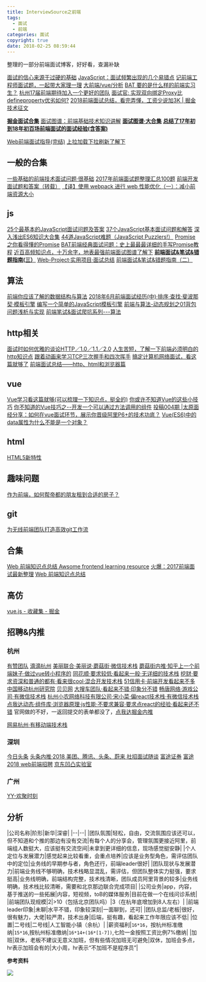 ```yaml
---
title: InterviewSource之前端
tags:
  - 面试
  - 前端
categories: 面试
copyright: true
date: 2018-02-25 08:59:44
---
```

整理的一部分前端面试博客，好好看，查漏补缺
<!--more-->
[面试的信心来源于过硬的基础](https://segmentfault.com/a/1190000013331105)
[JavaScript：面试频繁出现的几个易错点](http://www.jqhtml.com/14909.html)
[记前端工程师面试题，一起带大家理一理](https://juejin.im/post/5abf68886fb9a028b54802e0)
[大前端/vue/分析](http://www.bslxx.com/m/list.php?tid=2)
[BAT 要的是什么样的前端实习生？](https://www.villainhr.com/page/2018/03/26/BAT%20%E8%A6%81%E7%9A%84%E6%98%AF%E4%BB%80%E4%B9%88%E6%A0%B7%E7%9A%84%E5%89%8D%E7%AB%AF%E5%AE%9E%E4%B9%A0%E7%94%9F%EF%BC%9F)
[杭州17届前端期待加入一个更好的团队](https://juejin.im/post/5a718cd36fb9a01caa20d8a8)
[面试官: 实现双向绑定Proxy比defineproperty优劣如何?](https://juejin.im/post/5acd0c8a6fb9a028da7cdfaf)
[2018前端面试总结，看完弄懂，工资少说加3K | 掘金技术征文](https://juejin.im/post/5b94d8965188255c5a0cdc02)

**[掘金面试合集](https://juejin.im/collection/5a9e4cd56fb9a00a0f45a9db)**
[面试图谱：前端基础技术知识讲解](https://juejin.im/post/5b5567b25188256256696ee0#heading-5)
**[面试图谱·大合集](https://yuchengkai.cn/docs/zh/frontend/)**
**[总结了17年初到18年初百场前端面试的面试经验(含答案)](https://juejin.im/post/5b44a485e51d4519945fb6b7)**

[Web前端面试指导(完结)](https://blog.csdn.net/lxcao/article/details/53011255)
[上拉加载下拉刷新了解下](https://juejin.im/post/5b9091e7e51d450e70423161)

## 一般的合集
[一些基础的前端技术面试问题·很基础](https://juejin.im/entry/57b68b8b0a2b58005c8270eb)
[2017年前端面试题整理汇总100题](https://www.jianshu.com/p/1288380ec7cc)
[前端开发面试题和答案（转载）](https://juejin.im/post/5a964b636fb9a0636264056f)
[【译】使用 webpack 进行 web 性能优化（一）：减小前端资源大小](https://juejin.im/post/5b976f4b5188255c865e0240)

## js
[25个最基本的JavaScript面试问题及答案](https://juejin.im/entry/59fc0494518825076a0c507f)
[37个JavaScript基本面试问题和解答](https://juejin.im/entry/5b02806b518825673b625291)
[深入浅出ES6知识大合集](https://juejin.im/post/5a321ff76fb9a0450d1118ae)
[44道JavaScript难题（JavaScript Puzzlers!）](https://juejin.im/post/5b1f899fe51d4506c60e46ee)
[Promise之你看得懂的Promise](https://juejin.im/post/5b32f552f265da59991155f0)
[BAT前端经典面试问题：史上最最最详细的手写Promise教程](https://juejin.im/post/5b2f02cd5188252b937548ab)
[近百高频知识点，十万余字，地表最强前端面试图谱了解下](https://juejin.im/post/5b4a9136f265da0f990d49cb)
**[前端面试&笔试&错题指南(三）](https://juejin.im/post/5b5749cbe51d453467550494)**
[Web-Project·实用项目·面试总结](https://github.com/forrany/Web-Project)
[前端面试&笔试&错题指南（二）](https://juejin.im/post/5b5749cbe51d453467550494)

## 算法
[前端你应该了解的数据结构与算法](https://juejin.im/post/5b331bc7f265da598451fd88)
[2018年6月前端面试经历(中)·排序·查找·斐波那契·模板引擎](https://juejin.im/post/5b3b70ea6fb9a04fe91a5039)
[编写一个简单的JavaScript模板引擎](https://juejin.im/post/5b3b93115188251afa62ad46)
[前端与算法-动态规划之01背包问题浅析与实现](https://juejin.im/post/5b5dbcf8f265da0fa86750d1)
[前端笔试&面试爬坑系列---算法](https://juejin.im/post/5b72f0caf265da282809f3b5)

## http相关
[面试时如何优雅的谈论HTTP／1.0／1.1／2.0](https://juejin.im/entry/5a40777df265da4322416cf0)
[人生苦短，了解一下前端必须明白的http知识点](https://juejin.im/post/5b34e6ba51882574d20bbdd4)
[跟着动画来学习TCP三次握手和四次挥手](https://juejin.im/post/5b29d2c4e51d4558b80b1d8c)
[搞定计算机网络面试，看这篇就够了](https://juejin.im/post/5b5f20686fb9a04f844adbdd)
[前端面试总结——http、html和浏览器篇](https://github.com/forthealllight/blog/issues/19)

## vue
[Vue学习看这篇就够(可以梳理一下知识点，挺全的)](https://juejin.im/entry/5a54b747518825734216c3df)
[你或许不知道Vue的这些小技巧](https://www.imooc.com/article/32884)
[你不知道的Vue技巧之--开发一个可以通过方法调用的组件](https://www.imooc.com/article/24041)
[投稿004期 |太原面经分享：如何在vue面试环节，展示你晋级阿里P6+的技术功底？](http://www.imooc.com/article/details/id/34154)
[Vue(ES6)中的data属性为什么不能是一个对象？](https://juejin.im/post/5b4c0a715188251acc22fdd7)

## html
[HTML5新特性](https://juejin.im/entry/5ab1b78af265da2378402505)

## 趣味问题
[作为前端，如何帮帝都的朋友租到合适的房子？](https://juejin.im/post/5afabdd4f265da0b9a6a1d8b)

## git
[为无线前端团队打造高效git工作流](https://juejin.im/post/5b2b76e251882574934c388d)

## 合集
[Web 前端知识点总结 Awsome frontend learning resource](https://juejin.im/entry/5809991d8ac247005b4295aa)
[火爆：2017前端面试最新整理](https://juejin.im/entry/59ee1471f265da43052dca3c)
[Web 前端知识点总结](https://juejin.im/entry/580f18248ac247005b6336b0)

## 高仿
[vue.js - 收藏集 - 掘金](http://www.voidcn.com/article/p-vcjpvjaa-e.html)

## 招聘&内推
### 杭州
[有赞团队](https://job.youzan.com/)
[滴滴杭州](http://job.didichuxing.com/social/p/6472)
[美丽联合·美丽说·蘑菇街·微信技术栈](http://job.mogujie.com/#/social?_k=zjfhxq)
[蘑菇街内推·知乎上一个前端妹子·做过vue转小程序的](https://www.zhihu.com/people/lion-dande/activities)
[同花顺·要求较低·看起来一般·无详细的技术栈](http://job.10jqka.com.cn/social.html)
[挖财·要求资深和普通的都有·看来很cool·混合开发技术栈](http://job.wacai.com/#/job/7ec44126-b0c0-4a92-bd28-a48936dc0b1e?_k=7g3bf0)
[51信用卡·前端开发看起来不多](http://job.u51.com/Search/detail.html?id=560120613&Salary=8)
[中国移动杭州研究院](http://www.hotjob.cn/wt/zyhy/web/index/webPositionN300!getOnePosition?postId=101305&recruitType=2&brandCode=1&importPost=1&columnId=2)
[贝贝网](https://www.zhipin.com/job_detail/c1380971b0ce50c103x_3Nq9GA~~.html?ka=comp_joblist_12_blank&lid=a3128ade-32fd-4b45-85cc-54b7fa799a05.brand_jod_list)
[大搜车团队·看起来不错·印象分不错](https://www.liepin.com/company/8141158/)
[畅唐网络·游戏公司·有微信技术栈](http://www.ct108.com/join/job)
[杭州小农网络科技有限公司·宋小菜·偏react技术栈·有微信技术栈](https://www.songxiaocai.com/join.html)
[点我达动态·组件库·浏览器原理·js性能·不要求兼容·要求点react的经验·看起来还不错](http://job.dianwoda.com/#/social)
官网做的不好，一返回提交的表单都没了，[点我达掘金内推](https://juejin.im/user/5af2e0756fb9a07a9d70552c)

[网易杭州·有移动端技术栈](https://hr.163.com/position/list.do?postType=0103&workPlaceStr=229&currentPage=1)


### 深圳
[今日头条](https://job.toutiao.com)
[头条内推·2018 美团、腾讯、头条、蔚来 社招面试随谈](https://juejin.im/post/5ae13cfe5188256715475806)
[富途证券](https://help.futu5.com/about/detail?job=frontend)
[富途2018 web前端招聘](https://futu.im/posts/2018-01-18-invite/)
[京东凹凸实验室](https://aotu.io/join/)

### 广州
[YY-欢聚时刻](http://hr.yy.com/#/job/53df420c-323a-4542-a98d-30d2cfd0b502?_k=tnzs3u)

## 分析
|公司名称|阶形|新华|深睿|
|--|--|
|团队氛围|轻松，自由，交流氛围应该还可以，但不知道和个推的那边有没有交流|有每个人的分享会，管理氛围更接近阿里，前端组人数挺大，应该挺有交流空间|未拿到更详细的信息，现场感觉挺安静|
|个人定位与发展潜力|感觉起来比较看重，会重点培养|应该是业务型角色，需评估团队中的定位|业务线的早期参与者，角色还行，前端leader很好|
|团队现状与发展潜力|前端业务线不够明确，技术栈略显混乱，需评估，但团队整体实力挺强，要求挺高|业务线明确，前端结构完整，技术栈清晰，团队成员阿里背景的较多|业务线明确，技术栈比较清晰，需要和北京那边联合完成项目|
|公司业务|app，内容，基于推送的一些拓展|内容，短视频，toB的媒体服务|目前在做一个在线问诊系统|
|前端团队现规模|2|>10（包括北京团队吗）|3（在杭年底增加到8人左右）|
|前端leader印象|未聊|水平不错，印象较深刻|一面聊到，还可|
|团队总监/老板|很好，很有魅力，大佬|较严肃，技术出身|后端，挺有趣，看起来工作年限应该不低|
|位置|二号线|二号线|人工智能小镇（余杭）|
|薪资福利|`16*16`，按杭州标准缴纳|`15*16`,按杭州标准缴纳|`16*14+(16*[1-7])`,七险一金按照工资比例7%缴纳|
|加班|双休，老板不建议无意义加班，但有些情况加班无可避免|双休，加班会多点，hr表示加班会有的|大小周，hr表示“不加班不是程序员”|


**参考资料**
[]()

![](http://oankigr4l.bkt.clouddn.com/wexin.png)